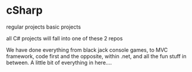 # cSharp
regular projects
basic projects

all C# projects will fall into one of these 2 repos

We have done everything from black jack console games, to MVC framework, code first and the opposite, within .net, and all the fun stuff in between.
A little bit of everything in here.... 
